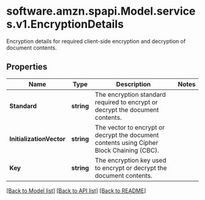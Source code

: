 # software.amzn.spapi.Model.services.v1.EncryptionDetails
Encryption details for required client-side encryption and decryption of document contents.

## Properties

Name | Type | Description | Notes
------------ | ------------- | ------------- | -------------
**Standard** | **string** | The encryption standard required to encrypt or decrypt the document contents. | 
**InitializationVector** | **string** | The vector to encrypt or decrypt the document contents using Cipher Block Chaining (CBC). | 
**Key** | **string** | The encryption key used to encrypt or decrypt the document contents. | 

[[Back to Model list]](../README.md#documentation-for-models) [[Back to API list]](../README.md#documentation-for-api-endpoints) [[Back to README]](../README.md)

